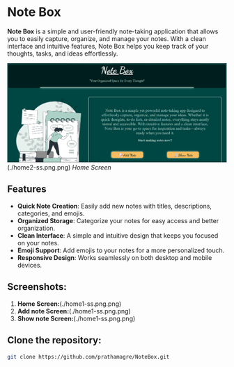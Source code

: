 # Note Box

**Note Box** is a simple and user-friendly note-taking application that allows you to easily capture, organize, and manage your notes. With a clean interface and intuitive features, Note Box helps you keep track of your thoughts, tasks, and ideas effortlessly.

![Home Screen](./home1-ss.png.png)(./home2-ss.png.png)
*Home Screen*

## Features

- **Quick Note Creation**: Easily add new notes with titles, descriptions, categories, and emojis.
- **Organized Storage**: Categorize your notes for easy access and better organization.
- **Clean Interface**: A simple and intuitive design that keeps you focused on your notes.
- **Emoji Support**: Add emojis to your notes for a more personalized touch.
- **Responsive Design**: Works seamlessly on both desktop and mobile devices.

## Screenshots:
1. **Home Screen:**(./home1-ss.png.png)
2. **Add note Screen:**(./home1-ss.png.png)
3. **Show note Screen:**(./home1-ss.png.png)

## Clone the repository:

   ```bash
   git clone https://github.com/prathamagre/NoteBox.git
